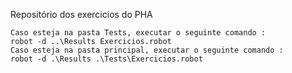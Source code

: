 Repositório dos exercicios do PHA

    Caso esteja na pasta Tests, executar o seguinte comando :
    robot -d ..\Results Exercicios.robot
    Caso esteja na pasta principal, executar o seguinte comando :
    robot -d .\Results .\Tests\Exercicios.robot
